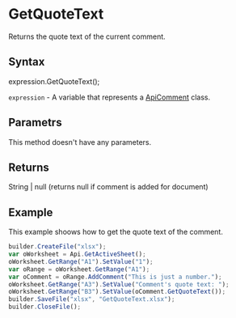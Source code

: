 # GetQuoteText

Returns the quote text of the current comment.

## Syntax

expression.GetQuoteText();

`expression` - A variable that represents a [ApiComment](../ApiComment.md) class.

## Parametrs

This method doesn't have any parameters.

## Returns

String &#124; null (returns null if comment is added for document)

## Example

This example shoows how to get the quote text of the comment.

```javascript
builder.CreateFile("xlsx");
var oWorksheet = Api.GetActiveSheet();
oWorksheet.GetRange("A1").SetValue("1");
var oRange = oWorksheet.GetRange("A1");
var oComment = oRange.AddComment("This is just a number.");
oWorksheet.GetRange("A3").SetValue("Comment's quote text: ");
oWorksheet.GetRange("B3").SetValue(oComment.GetQuoteText());
builder.SaveFile("xlsx", "GetQuoteText.xlsx");
builder.CloseFile();
```